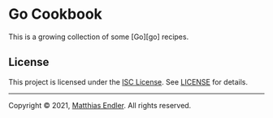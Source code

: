 # Go Cookbook

This is a growing collection of some [Go][go] recipes.

## License

This project is licensed under the [ISC License][isc]. See [LICENSE](LICENSE)
for details.

---

Copyright © 2021, [Matthias Endler][me]. All rights reserved.


[isc]: https://opensource.org/licenses/ISC
[me]: https://m12r.at
